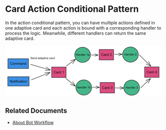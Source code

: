 # Card Action Conditional Pattern

In the action conditional pattern, you can have multiple actions defined in one adaptive card and each action is bound with a corresponding handler to process the logic. Meanwhile, different handlers can return the same adaptive card. 

![](./conditional.png)

## Related Documents

- [About Bot Workflow](https://microsoftapc.sharepoint.com/:w:/t/DevDivTeamsDevXProductTeam/EcyFDXNQGqVIiqHCaRt5T4cBUDDcy7ixA0ppYdWVJCE4vw?e=TAtEzt)


